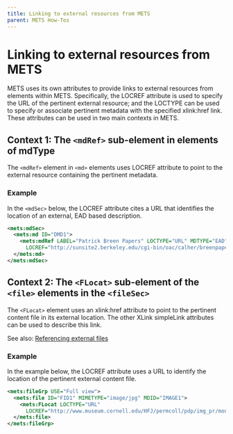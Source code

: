 ```yaml
---
title: Linking to external resources from METS
parent: METS How-Tos
---
```

# Linking to external resources from METS

METS uses its own attributes to provide links to external resources from elements within METS. Specifically, the LOCREF attribute is used to specify the URL of the pertinent external resource; and the LOCTYPE can be used to specify or associate pertinent metadata with the specified xlink:href link. These attributes can be used in two main contexts in METS.

## Context 1: The `<mdRef>` sub-element in elements of mdType

The `<mdRef>` element in `<md>` elements uses LOCREF attribute to point to the external resource containing the pertinent metadata.
### Example

In the `<mdSec>` below, the LOCREF attribute cites a URL that identifies the location of an external, EAD based description.

```xml
<mets:mdSec>
  <mets:md ID="DMD1">
    <mets:mdRef LABEL="Patrick Breen Papers" LOCTYPE="URL" MDTYPE="EAD"
      LOCREF="http://sunsite2.berkeley.edu/cgi-bin/oac/calher/breenpapers#xyzj0098"/>
  </mets:md>
</mets:mdSec>
```
## Context 2: The `<FLocat>` sub-element of the `<file>` elements in the `<fileSec>`

The `<FLocat>` element uses an xlink:href attribute to point to the pertinent content file in its external location. The other XLink simpleLink attributes can be used to describe this link. 

See also: [Referencing external files](FLocat.md)
### Example

In the example below, the LOCREF attribute uses a URL to identify the location of the pertinent external content file. 

```xml
<mets:fileGrp USE="Full view">
  <mets:file ID="FID1" MIMETYPE="image/jpg" MDID="IMAGE1">
    <mets:FLocat LOCTYPE="URL"
      LOCREF="http://www.museum.cornell.edu/HFJ/permcoll/pdp/img_pr/monstros_l.jpg"/>
  </mets:file>
</mets:fileGrp>
```
